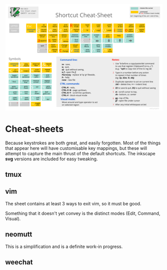 ![Vim Cheatsheet](./vimcheatsheet.svg)

# Cheat-sheets

Because keystrokes are both great, and easily forgotten. Most of the things that appear here will have customisable key mappings, but these will attempt to capture the main thrust of the default shortcuts. The inkscape **svg** versions are included for easy tweaking.

## tmux

## vim

The sheet contains at least 3 ways to exit vim, so it must be good.

Something that it doesn't yet convey is the distinct modes (Edit, Command, Visual).

## neomutt

This is a simplification and is a definite work-in progress.

## weechat



